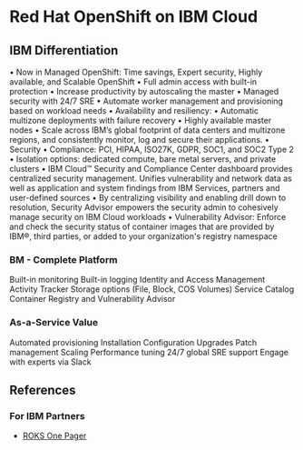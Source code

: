 # Red Hat OpenShift on IBM Cloud


## IBM Differentiation

• Now in Managed OpenShift: Time savings, Expert security, Highly available, and Scalable OpenShift
• Full admin access with built-in protection
• Increase productivity by autoscaling the master
• Managed security with 24/7 SRE
• Automate worker management and provisioning based on workload needs
• Availability and resiliency:
• Automatic multizone deployments with failure recovery
• Highly available master nodes
• Scale across IBM’s global footprint of data centers and multizone regions, and consistently 
monitor, log and secure their applications.
• Security
• Compliance: PCI, HIPAA, ISO27K, GDPR, SOC1, and SOC2 Type 2
• Isolation options: dedicated compute, bare metal servers, and private clusters
• IBM Cloud™ Security and Compliance Center dashboard provides centralized security 
management. Unifies vulnerability and network data as well as application and system findings 
from IBM Services, partners and user-defined sources
• By centralizing visibility and enabling drill down to resolution, Security Advisor empowers the 
security admin to cohesively manage security on IBM Cloud workloads
• Vulnerability Advisor: Enforce and check the security status of container images that are provided 
by IBM®, third parties, or added to your organization's registry namespace

### BM - Complete Platform
Built-in monitoring
Built-in logging
Identity and Access Management
Activity Tracker
Storage options (File, Block, COS Volumes)
Service Catalog
Container Registry and Vulnerability Advisor

### As-a-Service Value
Automated provisioning
Installation 
Configuration
Upgrades
Patch management
Scaling
Performance tuning
24/7 global SRE support
Engage with experts via Slack

## References

### For IBM Partners

- [ROKS One Pager](https://ibm.seismic.com/Link/Content/DCdmm2TD7GMP9GTT2PW9CjCCdmC3)
